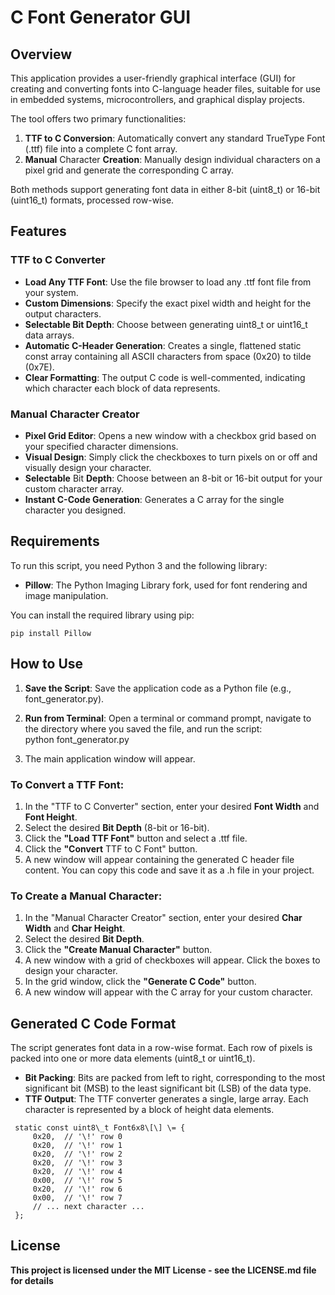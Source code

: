 # **C Font Generator GUI**

## **Overview**

This application provides a user-friendly graphical interface (GUI) for creating and converting fonts into C-language header files, suitable for use in embedded systems, microcontrollers, and graphical display projects.

The tool offers two primary functionalities:

1. **TTF to C Conversion**: Automatically convert any standard TrueType Font (.ttf) file into a complete C font array.  
2. **Manual** Character **Creation**: Manually design individual characters on a pixel grid and generate the corresponding C array.

Both methods support generating font data in either 8-bit (uint8\_t) or 16-bit (uint16\_t) formats, processed row-wise.

## **Features**

### **TTF to C Converter**

* **Load Any TTF Font**: Use the file browser to load any .ttf font file from your system.  
* **Custom Dimensions**: Specify the exact pixel width and height for the output characters.  
* **Selectable Bit Depth**: Choose between generating uint8\_t or uint16\_t data arrays.  
* **Automatic C-Header Generation**: Creates a single, flattened static const array containing all ASCII characters from space (0x20) to tilde (0x7E).  
* **Clear Formatting**: The output C code is well-commented, indicating which character each block of data represents.

### **Manual Character Creator**

* **Pixel Grid Editor**: Opens a new window with a checkbox grid based on your specified character dimensions.  
* **Visual Design**: Simply click the checkboxes to turn pixels on or off and visually design your character.  
* **Selectable** Bit **Depth**: Choose between an 8-bit or 16-bit output for your custom character array.  
* **Instant C-Code Generation**: Generates a C array for the single character you designed.

## **Requirements**

To run this script, you need Python 3 and the following library:

* **Pillow**: The Python Imaging Library fork, used for font rendering and image manipulation.

You can install the required library using pip:

```pip install Pillow```

## **How to Use**

1. **Save the Script**: Save the application code as a Python file (e.g., font\_generator.py).  
2. **Run from Terminal**: Open a terminal or command prompt, navigate to the directory where you saved the file, and run the script:  
   python font\_generator.py

3. The main application window will appear.

### **To Convert a TTF Font:**

1. In the "TTF to C Converter" section, enter your desired **Font Width** and **Font Height**.  
2. Select the desired **Bit Depth** (8-bit or 16-bit).  
3. Click the **"Load TTF Font"** button and select a .ttf file.  
4. Click the **"Convert** TTF to C Font" button.  
5. A new window will appear containing the generated C header file content. You can copy this code and save it as a .h file in your project.

### **To Create a Manual Character:**

1. In the "Manual Character Creator" section, enter your desired **Char Width** and **Char Height**.  
2. Select the desired **Bit Depth**.  
3. Click the **"Create Manual Character"** button.  
4. A new window with a grid of checkboxes will appear. Click the boxes to design your character.  
5. In the grid window, click the **"Generate C Code"** button.  
6. A new window will appear with the C array for your custom character.

## **Generated C Code Format**

The script generates font data in a row-wise format. Each row of pixels is packed into one or more data elements (uint8\_t or uint16\_t).

* **Bit Packing**: Bits are packed from left to right, corresponding to the most significant bit (MSB) to the least significant bit (LSB) of the data type.  
* **TTF Output**: The TTF converter generates a single, large array. Each character is represented by a block of height data elements.  

 ``` // Example for a 6x8 font (8-bit)  
  static const uint8\_t Font6x8\[\] \= {  
      0x20,  // '\!' row 0  
      0x20,  // '\!' row 1  
      0x20,  // '\!' row 2  
      0x20,  // '\!' row 3  
      0x20,  // '\!' row 4  
      0x00,  // '\!' row 5  
      0x20,  // '\!' row 6  
      0x00,  // '\!' row 7  
      // ... next character ...  
  }; 
  ```
 


## **License**

**This project is licensed under the MIT License \- see the LICENSE.md file for details**